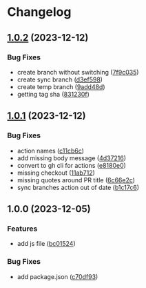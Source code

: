 # Changelog

## [1.0.2](https://github.com/jobara/test-release-sync-actions/compare/v1.0.1...v1.0.2) (2023-12-12)


### Bug Fixes

* create branch without switching ([7f9c035](https://github.com/jobara/test-release-sync-actions/commit/7f9c035c629e7ae26bcd1c5dcb1e00a0ec7cb2c1))
* create sync branch ([d3ef598](https://github.com/jobara/test-release-sync-actions/commit/d3ef5986efc041d75c641ac629f42ff088487f80))
* create temp branch ([9add48d](https://github.com/jobara/test-release-sync-actions/commit/9add48d95ce8e0b3ec81487b5f4fbe0b6c440030))
* getting tag sha ([831230f](https://github.com/jobara/test-release-sync-actions/commit/831230f3059901e3e8d8cc59be2c6739f6aaba9f))

## [1.0.1](https://github.com/jobara/test-release-sync-actions/compare/v1.0.0...v1.0.1) (2023-12-12)


### Bug Fixes

* action names ([c11cb6c](https://github.com/jobara/test-release-sync-actions/commit/c11cb6cd3f65abd0c0aa9d5f1f8d73ba0c92e703))
* add missing body message ([4d37216](https://github.com/jobara/test-release-sync-actions/commit/4d372164117ff4075fbe61ef4e1e89d0a237ed8e))
* convert to gh cli for actions ([e8180e0](https://github.com/jobara/test-release-sync-actions/commit/e8180e052a66ec4e06862b9d6580d652ed857123))
* missing checkout ([11ab712](https://github.com/jobara/test-release-sync-actions/commit/11ab712abb9dfe92d33ae886b2d5a65f6c0e5a7a))
* missing quotes around PR title ([6c66e2c](https://github.com/jobara/test-release-sync-actions/commit/6c66e2cfc8ae534b3a989dc15bd8906d6cd6980b))
* sync branches action out of date ([b1c17c6](https://github.com/jobara/test-release-sync-actions/commit/b1c17c6df126d6ad9932c1b36a26c36117e3bea2))

## 1.0.0 (2023-12-05)


### Features

* add js file ([bc01524](https://github.com/jobara/test-release-sync-actions/commit/bc015241d69f371126c53d92f1ecd1a793991cc8))


### Bug Fixes

* add package.json ([c70df93](https://github.com/jobara/test-release-sync-actions/commit/c70df937cf35e3fd2e38898383940cca1f2d408c))
